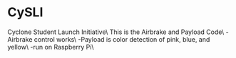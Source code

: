 # CySLI
Cyclone Student Launch Initiative\\
This is the Airbrake and Payload Code\\
-Airbrake control works\\
-Payload is color detection of pink, blue, and yellow\\
  -run on Raspberry Pi\\
